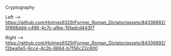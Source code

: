 Cryptography

Left --> https://github.com/Holmes9329/Former_Roman_Dictator/assets/84336892/5f868ddd-c496-4c7c-afbe-15fadcd443f7


Right --> https://github.com/Holmes9329/Former_Roman_Dictator/assets/84336892/f2bea0e5-6cce-4c2b-8884-b7f56c22c800
